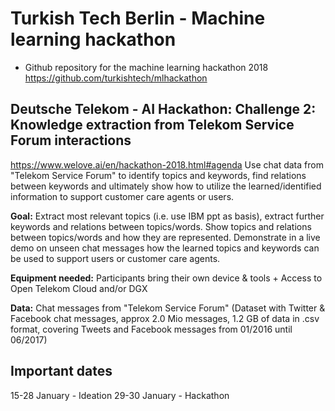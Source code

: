 # Turkish Tech Berlin - Machine learning hackathon
- Github repository for the machine learning hackathon 2018 https://github.com/turkishtech/mlhackathon

## Deutsche Telekom - AI Hackathon: Challenge 2: Knowledge extraction from Telekom Service Forum interactions
https://www.welove.ai/en/hackathon-2018.html#agenda
Use chat data from "Telekom Service Forum" to identify topics and keywords, find relations between keywords and ultimately show how to utilize the learned/identified information to support customer care agents or users.

**Goal:** Extract most relevant topics (i.e. use IBM ppt as basis), extract further keywords and relations between topics/words. Show topics and relations between topics/words and how they are represented. Demonstrate in a live demo on unseen chat messages how the learned topics and keywords can be used to support users or customer care agents.

**Equipment needed:**
Participants bring their own device & tools + Access to Open Telekom Cloud and/or DGX

**Data:**
Chat messages from "Telekom Service Forum" (Dataset with Twitter & Facebook chat messages, approx 2.0 Mio messages, 1.2 GB of data in .csv format, covering Tweets and Facebook messages from 01/2016 until 06/2017)

## Important dates
15-28 January - Ideation
29-30 January - Hackathon
 
 
 
 
 
 
 
